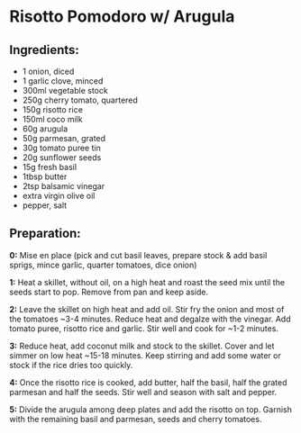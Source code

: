 Risotto Pomodoro w/ Arugula
==========

## Ingredients:

- 1 onion, diced
- 1 garlic clove, minced
- 300ml vegetable stock
- 250g cherry tomato, quartered
- 150g risotto rice
- 150ml coco milk
- 60g arugula
- 50g parmesan, grated
- 30g tomato puree tin
- 20g sunflower seeds 
- 15g fresh basil
- 1tbsp butter
- 2tsp balsamic vinegar
- extra virgin olive oil
- pepper, salt

## Preparation:

**0:** Mise en place (pick and cut basil leaves, prepare stock & add basil sprigs, mince garlic, quarter tomatoes, dice onion)

**1:** Heat a skillet, without oil, on a high heat and roast the seed mix until the seeds start to pop. Remove from pan and keep aside.

**2:** Leave the skillet on high heat and add oil. Stir fry the onion and most of the tomatoes ~3-4 minutes. Reduce heat and degalze with the vinegar. Add tomato puree, risotto rice and garlic. Stir well and cook for ~1-2 minutes.

**3:** Reduce heat, add coconut milk and stock to the skillet. Cover and let simmer on low heat ~15-18 minutes. Keep stirring and add some water or stock if the rice dries too quickly.

**4:** Once the risotto rice is cooked, add butter, half the basil, half the grated parmesan and half the seeds. Stir well and season with salt and pepper.

**5:** Divide the arugula among deep plates and add the risotto on top. Garnish with the remaining basil and parmesan, seeds and cherry tomatoes.